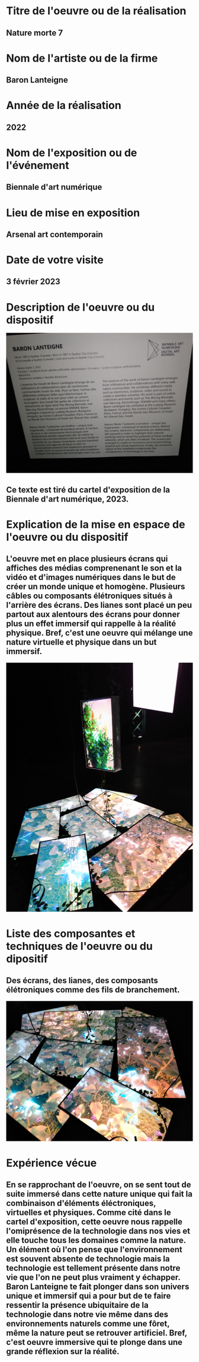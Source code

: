 # Titre de l'oeuvre ou de la réalisation
## Nature morte 7

# Nom de l'artiste ou de la firme
## Baron Lanteigne

# Année de la réalisation
## 2022

# Nom de l'exposition ou de l'événement
## Biennale d'art numérique

# Lieu de mise en exposition
## Arsenal art contemporain

# Date de votre visite
## 3 février 2023

# Description de l'oeuvre ou du dispositif 
![note.jpg](medias/note.jpg)
## Ce texte est tiré du cartel d'exposition de la Biennale d'art numérique, 2023.

# Explication de la mise en espace de l'oeuvre ou du dispositif 
## L'oeuvre met en place plusieurs écrans qui affiches des médias comprenenant le son et la vidéo et d'images numériques dans le but de créer un monde unique et homogène. Plusieurs câbles ou composants élétroniques situés à l'arrière des écrans. Des lianes sont placé un peu partout aux alentours des écrans pour donner plus un effet immersif qui rappelle à la réalité physique. Bref, c'est une oeuvre qui mélange une nature virtuelle et physique dans un but immersif.
![photo_1.jpg](medias/photo_1.jpg)

# Liste des composantes et techniques de l'oeuvre ou du dipositif 
## Des écrans, des lianes, des composants élétroniques comme des fils de branchement.
![photo_2.jpg](medias/photo_2.jpg)

# Expérience vécue 
## En se rapprochant de l'oeuvre, on se sent tout de suite immersé dans cette nature unique qui fait la combinaison d'éléments éléctroniques, virtuelles et physiques. Comme cité dans le cartel d'exposition, cette oeuvre nous rappelle l'omiprésence de la technologie dans nos vies et elle touche tous les domaines comme la nature. Un élément où l'on pense que l'environnement est souvent absente de technologie mais la technologie est tellement présente dans notre vie que l'on ne peut plus vraiment y échapper. Baron Lanteigne te fait plonger dans son univers unique et immersif qui a pour but de te faire ressentir la présence ubiquitaire de la technologie dans notre vie même dans des environnements naturels comme une fôret, même la nature peut se retrouver artificiel. Bref, c'est oeuvre immersive qui te plonge dans une grande réflexion sur la réalité.
